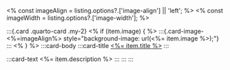 <% const imageAlign = listing.options?.['image-align'] || 'left'; %>
<% const imageWidth = listing.options?.['image-width']; %>

:::{.card .quarto-card .my-2}
<% if (item.image) { %>
:::{.card-image-<%=imageAlign%> style="background-image: url(<%= item.image %>);"}
:::
<% } %>
:::card-body
:::card-title
[<%= item.title %>](<%= item.path %>)
:::

:::card-text
<%= item.description %>
:::
:::
:::
